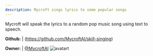 ```yaml
---
description: Mycroft sings lyrics to some popular songs
---
```

Mycroft will speak the lyrics to a random pop music song using text to speech.

**Github:** | (https://github.com/MycroftAI/skill-singing)

**Owner:** | [@MycroftAI](https://github.com/MycroftAI) ![avatart](https://avatars0.githubusercontent.com/u/14171097?v=4)

